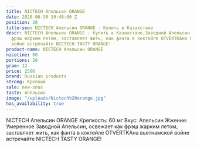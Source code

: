 ```yaml
---
title: NICTECH Апельсин ORANGE
date: 2020-06-30 19:48:00 Z
position: 20
title-seo: NICTECH Апельсин ORANGE - Купить в Казахстане
descr: NICTECH Апельсин ORANGE - Купить в Казахстане,Заводной Апельсин, освежает как
  фрэш жарким летом, заставляет жить, как фанта в коктейле OTVЁRTKAна вьетнамской
  войне встречайте NICTECH TASTY ORANGE!
product-name: NICTECH Апельсин ORANGE
nicotine: 60
portions: 20
gram: 12
price: 2500
brand: Russian products
strong: Крепкий
sale: new-snus
taste: Апельсин
image: "/uploads/Nictech%20orange.jpg"
has_availability: true
---
```


NICTECH Апельсин ORANGE
Крепкость: 60 мг
Вкус: Апельсин
Жжение: Умеренное
Заводной Апельсин, освежает как фрэш жарким летом, заставляет жить, как фанта в коктейле OTVЁRTKAна вьетнамской войне встречайте NICTECH TASTY ORANGE!
